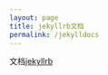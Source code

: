 ```yaml
---
layout: page
title: jekyllrb文档
permalink: /jekylldocs
---
```


文档[jekyllrb](https://jekyllrb.com/docs/structure/)

